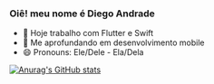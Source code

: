 ### Oiê! meu nome é Diego Andrade

- 🔭 Hoje trabalho com Flutter e Swift
- 🌱 Me aprofundando em desenvolvimento mobile
- 😄 Pronouns: Ele/Dele - Ela/Dela

[![Anurag's GitHub stats](https://github-readme-stats.vercel.app/api?username=diandrade)](https://github.com/anuraghazra/github-readme-stats)
